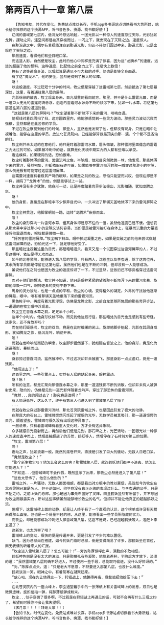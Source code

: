 # 第两百八十一章 第八层
        【告知书友，时代在变化，免费站点难以长存，手机app多书源站点切换看书大势所趋，站长给你推荐的这个换源APP，听书音色多、换源、找书都好使！】
       辽阔的雷域第七层内，低沉龙吟悠远响起，一团光影以一种惊人的速度掠过天际，光影犹如龙腾，摆动之间，连空间都是被其穿梭而过，一闪之下，就出现在了天际之边，速度惊人。
       在那沿途之中，偶尔有着视线注意到那道光影，但还不待他们回过神来，那道光影，已是出现在了天际之边。
       那般速度，看得他们有些目瞪口呆。
       而这道人影，自然便是牧尘，此时的他心中同样是充满了惊喜，因为这“龙腾术”的速度，远远的超越了他的预料，这种速度，比起他之前全力之下，足足快上数倍！
       拥有了这等逃命身法，以后就算是遇见不可力敌的对手，他也是能够全身而退。
       有了这“腾龙术”，他的安全，显然是得到了极大的保障。
       咻！
       以这般速度，不过短短十分钟的时间，牧尘便是穿越了这雷域第七层，然后抵达了第七层最深处，这里，有着通往第八层的屏障。
       光影徐徐的散去，牧尘现出身来，目光凝重的看向前方，那里，并不是什么雷霆光幕，而是一道巨大无比的雷霆河流悬浮，滔滔的雷霆河水源源不断的倾泻下来，犹如一片水幕，将这第七层通往第八层的通道封锁。
       “这就是第八层的屏障吗？”牧尘望着那不断倾泻下来的雷河，喃喃自语。
       他视线对着四周扫了扫，这方圆百里内，他能够感觉到一些灵力波动，那些灵力波动沉寂而强横，显然都是在此苦修的学员。
       不过在牧尘察觉到他们的时候，那些人，显然也是发现了他，但都没有现身，只是在暗中注视着他，能够在这里的学员，放进北苍灵院内，已经能够算做最顶尖的那一簇，个个都不是省油的灯。
       牧尘倒并未太过的在意他们，他只是盯着那雷河水幕，眉头微皱，那种雷河里面蕴含的雷霆之力太过的可怕，如果被冲刷中的话，就算是化天境中期实力的人都有些难以承受。
       看这模样，如果硬闯的话，恐怕很难。
       牧尘盯着那倾泻的雷河，面露沉吟之色，半晌后，他双目突然微微一眯，他发现，那些倾泻下来的雷河，虽然密集，但却依旧有迹可循，如果能够在雷河倾泻的那一瞬穿过那渺小的空隙，那么倒是极有可能穿过这层雷河屏障。
       这需要对速度有着极其严苛的眼球，如果是之前的牧尘，恐怕只能望而兴叹，但现在却是不一样，拥有了“龙腾术”的他，倒是能够试上一试。
       牧尘并没有多少犹豫，他身形一动，已是再度踏着奇异步法掠出，光影相随，犹如龙腾之影。
       咻！
       他的身影，直接是在那暗中不少惊异目光中，一头冲进了那铺天盖地倾泻下来的雷河屏障之中。
       牧尘全神贯注，他脚掌朝前一踏，运转“龙腾术”疾掠而出。
       嗤！
       牧尘的身形穿向一片雷河水幕，但其身体却是忍不住的一僵，虽然他速度已是不慢，但想要从那水幕中穿过那小小的空隙又谈何容易，当即便是被雷河拍打在身体上，狂暴而沉重的力量直接将他震退而去，喉咙都是微微一甜。
       “好厉害的雷河屏障。”牧尘咽下鲜血，眼中掠过凝重之色，如果是突破之前的他来尝试穿越这雷河屏障的话，恐怕光这一下，就足够他好受了。
       那些暗处注视着这里的目光，都是暗暗摇头，看来又是一个试图穿过这雷河屏障的人，不过看这模样，依旧是得无功而返。
       如今的北苍灵院，能够进入第八层的学员，只有两人，沈苍生以及李玄通，除了这两位外，其余所有学员都是停留在这第七层，虽然他们也是在不断的冲刺，但却没有一人能够成功。
       虽说他们在之前也是因为牧尘的速度惊讶了一下，不过显然，这依旧还不够资格穿过这雷河屏障。
       而对于他们的想法，牧尘并不知道，他只是眼神紧紧的望着那不断倾泻下来的雷河水幕，旋即他深吸一口气，眼神逐渐的变得平静下来。
       周身的灵力波动，也是一点点的平和，牧尘的心境，变得格外的凝定，外界的干扰被他逐渐的屏蔽，眼中，唯有着那铺天盖地垂落下来的雷霆河流。
       黑色眸子中，再度有着光影浮现，仿佛是龙腾之影，之前白龙至尊所施展的那些奇异步法，一遍遍的在牧尘眼中浮现着。
       牧尘立在雷霆水幕之前，足足半个小时。
       这半个小时内，他身形纹丝不动，而见到他这般行径，那些暗处的目光也是感到有些奇怪，这家伙，还不肯放弃吗？
       而在他们疑惑间，牧尘的双目，竟是在此时缓缓的闭上，旋即他脚步抬起，光影在其周身成形，犹如腾龙之影，低沉龙吟，响彻开来。
       吼！
       而就在龙吟响彻而起的瞬息，牧尘脚步猛然落下，犹如踏在音波之上，他的身形，竟是化为道道残影，暴掠而出。
       咻！
       身影掠过雷霆河流，猛然被冲中，不过这次却并未被震飞，那道身影一点点虚幻，竟是一道残影。
       “他闯进去了！”
       这百里之内，一些引雷台上，突然有人猛的站起身来，眼神震动。
       咻！咻！
       所有的注意，都是汇聚向那雷霆水幕之中，那里一道道残影不断的消散，但却并未有人被弹射出来，隐约的，仿佛是见到一道光影伴随着龙吟声，穿过了那恐怖的雷霆河流。
       “竟然...真的闯过去了！那究竟是谁啊？”
       有人惊讶低呼，这么久了，终于有第三人也进入到了雷域第八层了吗？
       ...
       而就在牧尘穿过那雷霆河流时，那北苍灵院雷域之外，也是因此引发了极大的动静。
       在那庞大的石台上，雷域碑突然闪烁起了耀眼的光华，无数学员被其吸引，那一道道惊愕的目光，顺着望去，雷域碑可很久没有出现这种异象了。
       一般说来，只有着雷域碑有着重大变化时，方才会有这异象啊。
       众多疑惑目光投射而去，再然后他们便是见到，那石碑之上，光芒涌动，一团银光以一种惊人的速度直冲而上，然后直接超越了的苏萱，鹤妖等人，然后停在了石碑前方第三的位置。
       “牧尘，雷域第八层！”
       哗！
       震动之声，犹如浪潮一般，陡然的席卷开来，直接是引发了巨大的骚动，无数人目瞪口呆。
       “竟然是牧尘？！”
       “那个新生牧尘吗？他怎么会这么厉害？那雷域第八层，就连鹤妖他们都冲不进去，他怎么可能进入？！”
       “不知道...但雷域碑可不会作假，既然显示了出来，那牧尘必然是进入了第八层！”
       “这也太恐怖了，他怎么做到的？”
       雷域之外，一片骚动，无数人面面相觑，都是看出对方眼中的难以置信，虽说如今的牧尘在北苍灵院已算是名人，但不论如何，他毕竟没有真正正统的表现过什么，与李玄通的交手，只是三招之约，之前上妖门总部，那也是因为事先布置好了灵阵，而且鹤妖显然有所留手，并不想因为牧尘而暴露实力，所以这些事情虽然能够增长牧尘的名气，但却并不能让他真正的超越鹤妖之流。
       但眼下，这雷域碑上面的动静，却是让人终于有了一个直观的认识，这个榜单或许没有天榜来得那么直接，但也是一个份量不轻的榜，从这里，能够看出一些学员所隐藏的实力。
       而牧尘，却是能够成功冲刺进入那雷域第八层，这岂不是说，已经超越鹤妖等人，追赶上李玄通了？
       这新生，也太厉害了吧？
       雷域碑上的变动，很快的便是传遍开来，更是引发了不少的难以置信。
       妖门，因为总部尚在搭建，如今的妖门临时总部，倒是变得简易了许多，那鹤妖坐在首位，面无表情的听着来人的汇报。
       “牧尘进入雷域第八层了？怎么可能？!”一旁的陈厚惊呼出声，满脸的不敢相信。
       鹤妖神色倒是没有太大的波动，只是那瞳孔有些凝聚，他端着茶杯，半晌后方才放下，淡漠的道：“虽然雷域第八层的确不好进入，不过使用一些手段，总能取巧偷进，没什么好惊讶的。”
       “对。”陈厚点点头，道：“只是老大不愿意，不然要进入那第八层，也没什么难度。”
       鹤妖淡淡一笑，眼神之中，有着阴寒在凝聚起来。
       “放心吧，现在先让他得意一下，狩猎战上，他蹦得再高，我都能把他给压下去！”
       ...
       在北苍灵院内的一座山峰上，李玄通望着手中的一张薄纸上有关雷域碑上的消息，双目也是微微虚眯，旋即屈指一弹，将那薄纸弹成粉末。
       牧尘...似乎变强了很多啊，不过若是在狩猎战上再遇见的话，可就不会再有什么三招之约了，希望到时候你不会让我失望啊。
       （求月票！！！！拜谢大家！！）
       【告知书友，时代在变化，免费站点难以长存，手机app多书源站点切换看书大势所趋，站长给你推荐的这个换源APP，听书音色多、换源、找书都好使！】